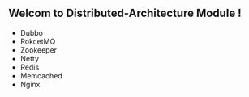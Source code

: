 ## Welcom to Distributed-Architecture Module !

- Dubbo
- RokcetMQ
- Zookeeper
- Netty
- Redis
- Memcached
- Nginx
